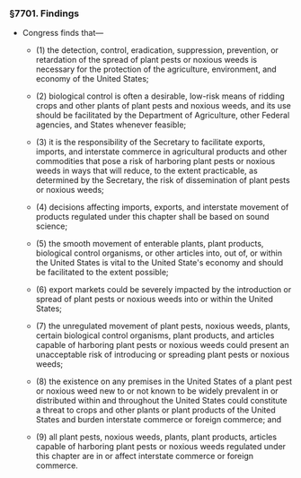 ### §7701. Findings
* Congress finds that—

  * (1) the detection, control, eradication, suppression, prevention, or retardation of the spread of plant pests or noxious weeds is necessary for the protection of the agriculture, environment, and economy of the United States;

  * (2) biological control is often a desirable, low-risk means of ridding crops and other plants of plant pests and noxious weeds, and its use should be facilitated by the Department of Agriculture, other Federal agencies, and States whenever feasible;

  * (3) it is the responsibility of the Secretary to facilitate exports, imports, and interstate commerce in agricultural products and other commodities that pose a risk of harboring plant pests or noxious weeds in ways that will reduce, to the extent practicable, as determined by the Secretary, the risk of dissemination of plant pests or noxious weeds;

  * (4) decisions affecting imports, exports, and interstate movement of products regulated under this chapter shall be based on sound science;

  * (5) the smooth movement of enterable plants, plant products, biological control organisms, or other articles into, out of, or within the United States is vital to the United State's economy and should be facilitated to the extent possible;

  * (6) export markets could be severely impacted by the introduction or spread of plant pests or noxious weeds into or within the United States;

  * (7) the unregulated movement of plant pests, noxious weeds, plants, certain biological control organisms, plant products, and articles capable of harboring plant pests or noxious weeds could present an unacceptable risk of introducing or spreading plant pests or noxious weeds;

  * (8) the existence on any premises in the United States of a plant pest or noxious weed new to or not known to be widely prevalent in or distributed within and throughout the United States could constitute a threat to crops and other plants or plant products of the United States and burden interstate commerce or foreign commerce; and

  * (9) all plant pests, noxious weeds, plants, plant products, articles capable of harboring plant pests or noxious weeds regulated under this chapter are in or affect interstate commerce or foreign commerce.